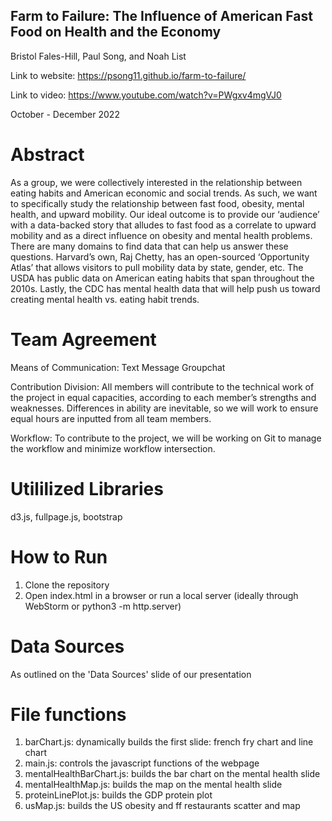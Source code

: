 
## Farm to Failure: The Influence of American Fast Food on Health and the Economy

Bristol Fales-Hill, Paul Song, and Noah List

Link to website:
https://psong11.github.io/farm-to-failure/

Link to video:
https://www.youtube.com/watch?v=PWgxv4mgVJ0

October - December 2022

# Abstract
As a group, we were collectively interested in the relationship between eating habits and American economic and social trends. As such, we want to specifically study the relationship between fast food, obesity, mental health, and upward mobility. Our ideal outcome is to provide our ‘audience’ with a data-backed story that alludes to fast food as a correlate to upward mobility and as a direct influence on obesity and mental health problems. There are many domains to find data that can help us answer these questions. Harvard’s own, Raj Chetty, has an open-sourced ‘Opportunity Atlas’ that allows visitors to pull mobility data by state, gender, etc. The USDA has public data on American eating habits that span throughout the 2010s. Lastly, the CDC has mental health data that will help push us toward creating mental health vs. eating habit trends. 

# Team Agreement
Means of Communication: 
Text Message Groupchat

Contribution Division: All members will contribute to the technical work of the project in equal capacities, according to each member’s strengths and weaknesses. Differences in ability are inevitable, so we will work to ensure equal hours are inputted from all team members. 

Workflow: To contribute to the project, we will be working on Git to manage the workflow and minimize workflow intersection.


# Utililized Libraries
d3.js, fullpage.js, bootstrap


# How to Run
1. Clone the repository
2. Open index.html in a browser or run a local server (ideally through WebStorm or python3 -m http.server)

# Data Sources
As outlined on the 'Data Sources' slide of our presentation

# File functions
1. barChart.js: dynamically builds the first slide: french fry chart and line chart
2. main.js: controls the javascript functions of the webpage
3. mentalHealthBarChart.js: builds the bar chart on the mental health slide
4. mentalHealthMap.js: builds the map on the mental health slide
5. proteinLinePlot.js: builds the GDP protein plot
6. usMap.js: builds the US obesity and ff restaurants scatter and map